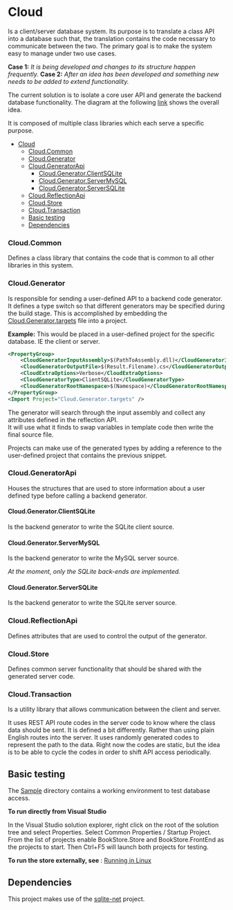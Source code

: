 # Cloud 
Is a client/server database system. Its purpose is to translate a class API into a database such that, the translation contains the code necessary to communicate between the two. The primary goal is to make the system easy to manage under two use cases. 

__Case 1:__ _It is being developed and changes to its structure happen frequently._
__Case 2:__ _After an idea has been developed and something new needs to be added to extend functionality._

The current solution is to isolate a core user API and generate the backend database functionality.
The diagram at the following [link](Content/CloudDoxy.svg) shows the overall idea.

It is composed of multiple class libraries which each serve a specific purpose.

- [Cloud](#cloud)
    - [Cloud.Common](#cloudcommon)
    - [Cloud.Generator](#cloudgenerator)
    - [Cloud.GeneratorApi](#cloudgeneratorapi)
      - [Cloud.Generator.ClientSQLite](#cloudgeneratorclientsqlite)
      - [Cloud.Generator.ServerMySQL](#cloudgeneratorservermysql)
      - [Cloud.Generator.ServerSQLite](#cloudgeneratorserversqlite)
    - [Cloud.ReflectionApi](#cloudreflectionapi)
    - [Cloud.Store](#cloudstore)
    - [Cloud.Transaction](#cloudtransaction)
  - [Basic testing](#basic-testing)
  - [Dependencies](#dependencies)


### Cloud.Common

Defines a class library that contains the code that is common to all other libraries in this system. 

### Cloud.Generator

Is responsible for sending a user-defined API to a backend code generator. It defines a type switch so that different generators may be specified during the build stage. This is accomplished by embedding the [Cloud.Generator.targets](BuildTools/Cloud.Generator.targets) file into a project.  

__Example:__ This would be placed in a user-defined project for the specific database. IE the client or server.

```xml
<PropertyGroup>
    <CloudGeneratorInputAssembly>$(PathToAssembly.dll)</CloudGeneratorInputAssembly>
    <CloudGeneratorOutputFile>$(Result.Filename).cs</CloudGeneratorOutputFile>
    <CloudExtraOptions>Verbose</CloudExtraOptions>
    <CloudGeneratorType>ClientSQLite</CloudGeneratorType>
    <CloudGeneratorRootNamespace>$(Namespace)</CloudGeneratorRootNamespace>
</PropertyGroup>
<Import Project="Cloud.Generator.targets" />
```

The generator will search through the input assembly and collect any attributes defined in the reflection API.  
It will use what it finds to swap variables in template code then write the final source file. 

Projects can make use of the generated types by adding a reference to the user-defined project that contains the previous snippet. 

### Cloud.GeneratorApi

Houses the structures that are used to store information about a user defined type before calling a backend generator.

#### Cloud.Generator.ClientSQLite

Is the backend generator to write the SQLite client source.

#### Cloud.Generator.ServerMySQL

Is the backend generator to write the MySQL server source.

_At the moment, only the SQLite back-ends are implemented._

#### Cloud.Generator.ServerSQLite

Is the backend generator to write the SQLite server source.


### Cloud.ReflectionApi

Defines attributes that are used to control the output of the generator.

### Cloud.Store

Defines common server functionality that should be shared with the generated server code.


### Cloud.Transaction

Is a utility library that allows communication between the client and server.

It uses REST API route codes in the server code to know where the class data should be sent. It is defined a bit differently. Rather than using plain English routes into the server. It uses randomly generated codes to represent the path to the data. Right now the codes are static, but the idea is to be able to cycle the codes in order to shift API access periodically.           

## Basic testing 

The [Sample](Sample) directory contains a working environment to test database access. 

__To run directly from Visual Studio__

In the Visual Studio solution explorer, right click on the root of the solution tree and select Properties. Select Common Properties / Startup Project. From the list of projects enable BookStore.Store and BookStore.FrontEnd as the projects to start. Then Ctrl+F5 will launch both projects for testing. 

__To run the store externally, see__ : [Running in Linux](Content/LinuxStore.md)


## Dependencies

This project makes use of the [sqlite-net](https://github.com/praeclarum/sqlite-net) project.
